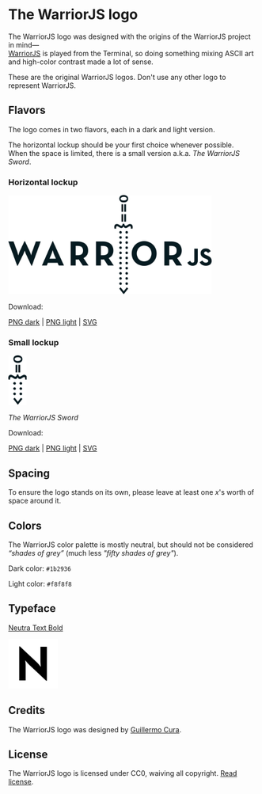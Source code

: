 # The WarriorJS logo

The WarriorJS logo was designed with the origins of the WarriorJS project in mind—<br>
[WarriorJS](https://github.com/olistic/warriorjs) is played from the Terminal, so doing something mixing ASCII art and high-color contrast made a lot of sense.

These are the original WarriorJS logos. Don't use any other logo to represent WarriorJS.

## Flavors

The logo comes in two flavors, each in a dark and light version.

The horizontal lockup should be your first choice whenever possible.<br>
When the space is limited, there is a small version a.k.a. *The WarriorJS Sword*.

### Horizontal lockup

<img src="logo-dark.png" height="200px">

Download:

[PNG dark](logo-dark.png) | [PNG light](logo-light.png) | [SVG](logo.svg)

### Small lockup
<img src="logo-small-dark.png" height="100px">

*The WarriorJS Sword*

Download:

[PNG dark](logo-small-dark.png) | [PNG light](logo-small-light.png) | [SVG](logo-small.svg)

## Spacing

To ensure the logo stands on its own, please leave at least one *x*'s worth of space around it.

## Colors

The WarriorJS color palette is mostly neutral, but should not be considered *“shades of grey”* (much less *"fifty shades of grey"*).

Dark color: `#1b2936`

Light color: `#f8f8f8`

## Typeface

[Neutra Text Bold](http://fontsgeek.com/fonts/Neutra-Text-Bold-Alt)

<img src="neutra-typeface-sample.png" height="100px">

## Credits

The WarriorJS logo was designed by [Guillermo Cura](http://guillecura.co/).

## License

The WarriorJS logo is licensed under CC0, waiving all copyright. [Read license](LICENSE.md).

